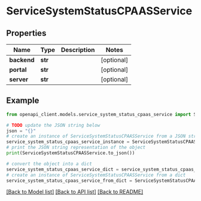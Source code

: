 # ServiceSystemStatusCPAASService


## Properties

Name | Type | Description | Notes
------------ | ------------- | ------------- | -------------
**backend** | **str** |  | [optional] 
**portal** | **str** |  | [optional] 
**server** | **str** |  | [optional] 

## Example

```python
from openapi_client.models.service_system_status_cpaas_service import ServiceSystemStatusCPAASService

# TODO update the JSON string below
json = "{}"
# create an instance of ServiceSystemStatusCPAASService from a JSON string
service_system_status_cpaas_service_instance = ServiceSystemStatusCPAASService.from_json(json)
# print the JSON string representation of the object
print(ServiceSystemStatusCPAASService.to_json())

# convert the object into a dict
service_system_status_cpaas_service_dict = service_system_status_cpaas_service_instance.to_dict()
# create an instance of ServiceSystemStatusCPAASService from a dict
service_system_status_cpaas_service_from_dict = ServiceSystemStatusCPAASService.from_dict(service_system_status_cpaas_service_dict)
```
[[Back to Model list]](../README.md#documentation-for-models) [[Back to API list]](../README.md#documentation-for-api-endpoints) [[Back to README]](../README.md)


